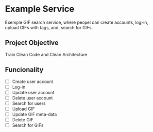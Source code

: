 # Example Service
Exemple GIF search service, where peopel can create accounts, log-in, upload GIFs with tags, and, search for GIFs.

## Project Objective
Train Clean Code and Clean Architecture

## Funcionality
- [ ] Create user account
- [ ] Log-in
- [ ] Update user account
- [ ] Delete user account
- [ ] Search for users
- [ ] Upload GIF
- [ ] Update GIF meta-data
- [ ] Delete GIF
- [ ] Search for GIFs
